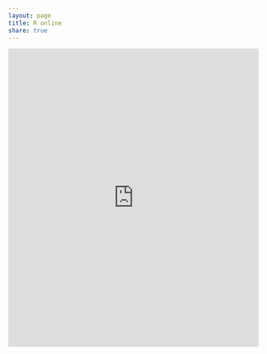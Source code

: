 ```yaml
---
layout: page
title: R online
share: true
---
```


<iframe width='100%' height='600' src='http://r-fiddle.org/#/embed/eYsWfghB/1' allowfullscreen='allowfullscreen' frameborder='0'></iframe>
